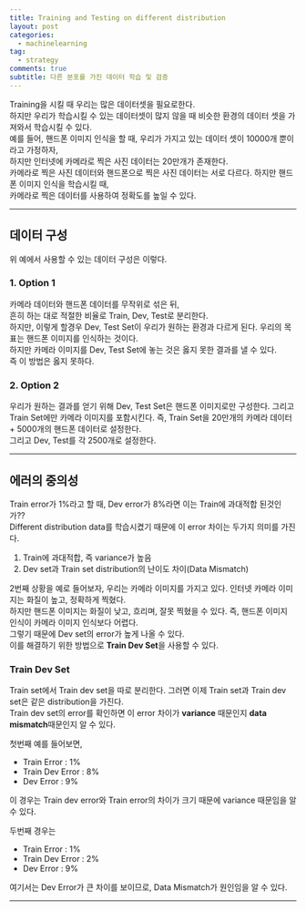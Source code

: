 ```yaml
---
title: Training and Testing on different distribution
layout: post
categories:
  - machinelearning
tag:
  - strategy
comments: true
subtitle: 다른 분포를 가진 데이터 학습 및 검증
---
```


Training을 시킬 때 우리는 많은 데이터셋을 필요로한다.  
하지만 우리가 학습시킬 수 있는 데이터셋이 많지 않을 때 비슷한 환경의 데이터 셋을 가져와서 학습시킬 수 있다.  
예를 들어, 핸드폰 이미지 인식을 할 때, 우리가 가지고 있는 데이터 셋이 10000개 뿐이라고 가정하자,  
하지만 인터넷에 카메라로 찍은 사진 데이터는 20만개가 존재한다.  
카메라로 찍은 사진 데이터와 핸드폰으로 찍은 사진 데이터는 서로 다르다. 하지만 핸드폰 이미지 인식을 학습시킬 때,  
카메라로 찍은 데이터를 사용하여 정확도를 높일 수 있다.

---

## 데이터 구성

위 예에서 사용할 수 있는 데이터 구성은 이렇다.

### 1. Option 1

카메라 데이터와 핸드폰 데이터를 무작위로 섞은 뒤,  
흔히 하는 대로 적절한 비율로 Train, Dev, Test로 분리한다.  
하지만, 이렇게 할경우 Dev, Test Set이 우리가 원하는 환경과 다르게 된다.
우리의 목표는 핸드폰 이미지를 인식하는 것이다.  
하지만 카메라 이미지를 Dev, Test Set에 놓는 것은 옳지 못한 결과를 낼 수 있다.  
즉 이 방법은 옳지 못하다.

### 2. Option 2

우리가 원하는 결과를 얻기 위해 Dev, Test Set은 핸드폰 이미지로만 구성한다.
그리고 Train Set에만 카메라 이미지를 포함시킨다.
즉, Train Set을 20만개의 카메라 데이터 + 5000개의 핸드폰 데이터로 설정한다.  
그리고 Dev, Test를 각 2500개로 설정한다.

---

## 에러의 중의성

Train error가 1%라고 할 때, Dev error가 8%라면 이는 Train에 과대적합 된것인가??  
Different distribution data를 학습시켰기 때문에 이 error 차이는 두가지 의미를 가진다.

1. Train에 과대적합, 즉 variance가 높음
2. Dev set과 Train set distribution의 난이도 차이(Data Mismatch)

2번째 상황을 예로 들어보자, 우리는 카메라 이미지를 가지고 있다. 인터넷 카메라 이미지는 화질이 높고, 정확하게 찍혔다.  
하지만 핸드폰 이미지는 화질이 낮고, 흐리며, 잘못 찍혔을 수 있다. 즉, 핸드폰 이미지 인식이 카메라 이미지 인식보다 어렵다.  
그렇기 때문에 Dev set의 error가 높게 나올 수 있다.  
이를 해결하기 위한 방법으로 **Train Dev Set**을 사용할 수 있다.

### Train Dev Set

Train set에서 Train dev set을 따로 분리한다. 그러면 이제 Train set과 Train dev set은 같은 distribution을 가진다.  
Train dev set의 error를 확인하면 이 error 차이가 **variance** 때문인지 **data mismatch**때문인지 알 수 있다.

첫번째 예를 들어보면,

- Train Error : 1%
- Train Dev Error : 8%
- Dev Error : 9%

이 경우는 Train dev error와 Train error의 차이가 크기 때문에 variance 때문임을 알 수 있다.

두번째 경우는

- Train Error : 1%
- Train Dev Error : 2%
- Dev Error : 9%

여기서는 Dev Error가 큰 차이를 보이므로, Data Mismatch가 원인임을 알 수 있다.

---
